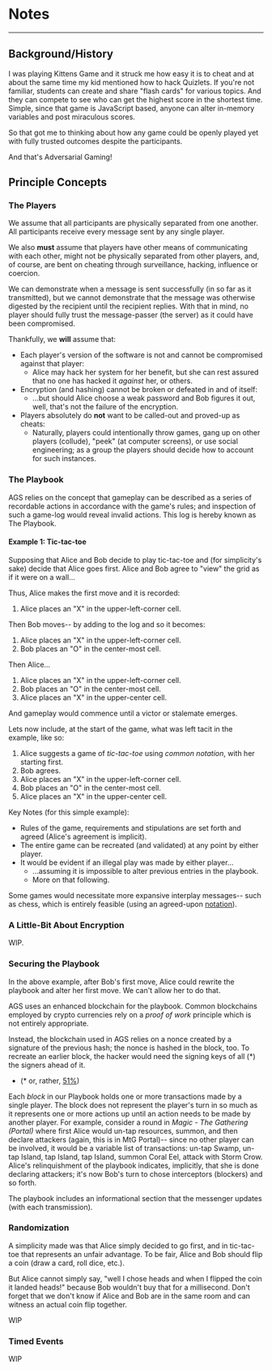 # Notes

---

## Background/History

I was playing Kittens Game and it struck me how easy it is to cheat and at about the same time my kid mentioned how to hack Quizlets. If you're not familiar, students can create and share "flash cards" for various topics. And they can compete to see who can get the highest score in the shortest time. Simple, since that game is JavaScript based, anyone can alter in-memory variables and post miraculous scores.

So that got me to thinking about how any game could be openly played yet with fully trusted outcomes despite the participants.

And that's Adversarial Gaming!

## Principle Concepts

### The Players

We assume that all participants are physically separated from one another. All participants receive every message sent by any single player.

We also **must** assume that players have other means of communicating with each other, might not be physically separated from other players, and, of course, are bent on cheating through surveillance, hacking, influence or coercion.

We can demonstrate when a message is sent successfully (in so far as it transmitted), but we cannot demonstrate that the message was otherwise digested by the recipient until the recipient replies. With that in mind, no player should fully trust the message-passer (the server) as it could have been compromised.

Thankfully, we **will** assume that:
* Each player's version of the software is not and cannot be compromised against that player:
    * Alice may hack her system for her benefit, but she can rest assured that no one has hacked it _against_ her, or others.
* Encryption (and hashing) cannot be broken or defeated in and of itself:
    * ...but should Alice choose a weak password and Bob figures it out, well, that's not the failure of the encryption.
* Players absolutely do **not** want to be called-out and proved-up as cheats:
    * Naturally, players could intentionally throw games, gang up on other players (collude), "peek" (at computer screens), or use social engineering; as a group the players should decide how to account for such instances.

### The Playbook

AGS relies on the concept that gameplay can be described as a series of recordable actions in accordance with the game's rules; and inspection of such a game-log would reveal invalid actions. This log is hereby known as The Playbook.

#### Example 1: Tic-tac-toe

Supposing that Alice and Bob decide to play tic-tac-toe and (for simplicity's sake) decide that Alice goes first. Alice and Bob agree to "view" the grid as if it were on a wall...

Thus, Alice makes the first move and it is recorded:
1. Alice places an "X" in the upper-left-corner cell.

Then Bob moves-- by adding to the log and so it becomes:
1. Alice places an "X" in the upper-left-corner cell.
1. Bob places an "O" in the center-most cell.

Then Alice...
1. Alice places an "X" in the upper-left-corner cell.
1. Bob places an "O" in the center-most cell.
1. Alice places an "X" in the upper-center cell.

And gameplay would commence until a victor or stalemate emerges. 

Lets now include, at the start of the game, what was left tacit in the example, like so:
1. Alice suggests a game of _tic-tac-toe_  using _common notation_, with her starting first.
1. Bob agrees.
1. Alice places an "X" in the upper-left-corner cell.
1. Bob places an "O" in the center-most cell.
1. Alice places an "X" in the upper-center cell.

Key Notes (for this simple example):
* Rules of the game, requirements and stipulations are set forth and agreed (Alice's agreement is implicit).
* The entire game can be recreated (and validated) at any point by either player.
* It would be evident if an illegal play was made by either player...
    * ...assuming it is impossible to alter previous entries in the playbook.
    * More on that following.

Some games would necessitate more expansive interplay messages-- such as chess, which is entirely feasible (using an agreed-upon [notation](https://en.wikipedia.org/wiki/Chess_notation)).

### A Little-Bit About Encryption

WIP. 

### Securing the Playbook

In the above example, after Bob's first move, Alice could rewrite the playbook and alter her first move. We can't allow her to do that.

AGS uses an enhanced blockchain for the playbook. Common blockchains employed by crypto currencies rely on a _proof of work_ principle which is not entirely appropriate.

Instead, the blockchain used in AGS relies on a nonce created by a signature of the previous hash; the nonce is hashed in the block, too. To recreate an earlier block, the hacker would need the signing keys of all (*) the signers ahead of it.
* (* or, rather, [51%](https://en.wikipedia.org/wiki/Double-spending#51%_attack))

Each _block_ in our Playbook holds one or more transactions made by a single player. The block does not represent the player's turn in so much as it represents one or more actions up until an action needs to be made by another player. For example, consider a round in _Magic - The Gathering (Portal)_ where first Alice would un-tap resources, summon, and then declare attackers (again, this is in MtG Portal)-- since no other player can be involved, it would be a variable list of transactions: un-tap Swamp, un-tap Island, tap Island, tap Island, summon Coral Eel, attack with Storm Crow. Alice's relinquishment of the playbook indicates, implicitly, that she is done declaring attackers; it's now Bob's turn to chose interceptors (blockers) and so forth.

The playbook includes an informational section that the messenger updates (with each transmission).

### Randomization

A simplicity made was that Alice simply decided to go first, and in tic-tac-toe that represents an unfair advantage. To be fair, Alice and Bob should flip a coin (draw a card, roll dice, etc.).

But Alice cannot simply say, "well I chose heads and when I flipped the coin it landed heads!" because Bob wouldn't buy that for a millisecond. Don't forget that we don't know if Alice and Bob are in the same room and can witness an actual coin flip together. 

WIP

### Timed Events

WIP

